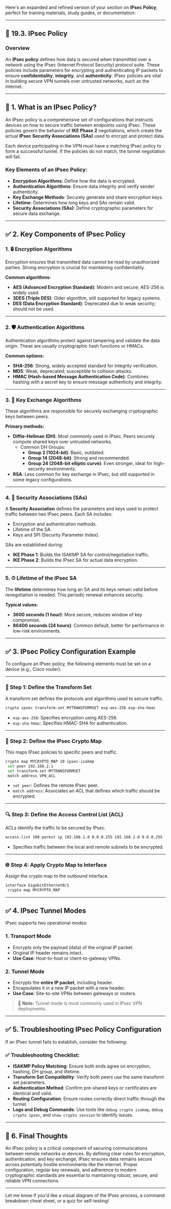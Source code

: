Here's an expanded and refined version of your section on **IPsec Policy**, perfect for training materials, study guides, or documentation:

---

## 🔐 19.3. IPsec Policy

### Overview  
An **IPsec policy** defines how data is secured when transmitted over a network using the IPsec (Internet Protocol Security) protocol suite. These policies include parameters for encrypting and authenticating IP packets to ensure **confidentiality**, **integrity**, and **authenticity**. IPsec policies are vital in building secure VPN tunnels over untrusted networks, such as the internet.

---

## 🌟 1. What is an IPsec Policy?

An IPsec policy is a comprehensive set of configurations that instructs devices on how to secure traffic between endpoints using IPsec. These policies govern the behavior of **IKE Phase 2** negotiations, which create the actual **IPsec Security Associations (SAs)** used to encrypt and protect data.

Each device participating in the VPN must have a matching IPsec policy to form a successful tunnel. If the policies do not match, the tunnel negotiation will fail.

### Key Elements of an IPsec Policy:
- **Encryption Algorithms**: Define how the data is encrypted.
- **Authentication Algorithms**: Ensure data integrity and verify sender authenticity.
- **Key Exchange Methods**: Securely generate and share encryption keys.
- **Lifetime**: Determines how long keys and SAs remain valid.
- **Security Associations (SAs)**: Define cryptographic parameters for secure data exchange.

---

## ✅ 2. Key Components of IPsec Policy

### 1. 🔒 Encryption Algorithms  
Encryption ensures that transmitted data cannot be read by unauthorized parties. Strong encryption is crucial for maintaining confidentiality.

**Common algorithms:**
- **AES (Advanced Encryption Standard)**: Modern and secure; AES-256 is widely used.
- **3DES (Triple DES)**: Older algorithm, still supported for legacy systems.
- **DES (Data Encryption Standard)**: Deprecated due to weak security; should not be used.

---

### 2. 🛡 Authentication Algorithms  
Authentication algorithms protect against tampering and validate the data origin. These are usually cryptographic hash functions or HMACs.

**Common options:**
- **SHA-256**: Strong, widely accepted standard for integrity verification.
- **MD5**: Weak, deprecated; susceptible to collision attacks.
- **HMAC (Hash-based Message Authentication Code)**: Combines hashing with a secret key to ensure message authenticity and integrity.

---

### 3. 🔑 Key Exchange Algorithms  
These algorithms are responsible for securely exchanging cryptographic keys between peers.

**Primary methods:**
- **Diffie-Hellman (DH)**: Most commonly used in IPsec. Peers securely compute shared keys over untrusted networks.
  - Common DH Groups: 
    - **Group 2 (1024-bit)**: Basic, outdated.
    - **Group 14 (2048-bit)**: Strong and recommended.
    - **Group 24 (2048-bit elliptic curve)**: Even stronger, ideal for high-security environments.
- **RSA**: Less common for key exchange in IPsec, but still supported in some legacy configurations.

---

### 4. 🔐 Security Associations (SAs)  
A **Security Association** defines the parameters and keys used to protect traffic between two IPsec peers. Each SA includes:
- Encryption and authentication methods.
- Lifetime of the SA.
- Keys and SPI (Security Parameter Index).

SAs are established during:
- **IKE Phase 1**: Builds the ISAKMP SA for control/negotiation traffic.
- **IKE Phase 2**: Builds the IPsec SA for actual data encryption.

---

### 5. ⏱ Lifetime of the IPsec SA  
The **lifetime** determines how long an SA and its keys remain valid before renegotiation is needed. This periodic renewal enhances security.

**Typical values:**
- **3600 seconds (1 hour)**: More secure, reduces window of key compromise.
- **86400 seconds (24 hours)**: Common default, better for performance in low-risk environments.

---

## ✅ 3. IPsec Policy Configuration Example

To configure an IPsec policy, the following elements must be set on a device (e.g., Cisco router):

---

### 🧱 Step 1: Define the Transform Set  
A transform set defines the protocols and algorithms used to secure traffic.

```bash
crypto ipsec transform-set MYTRANSFORMSET esp-aes-256 esp-sha-hmac
```

- `esp-aes-256`: Specifies encryption using AES-256.
- `esp-sha-hmac`: Specifies HMAC-SHA for authentication.

---

### 🔄 Step 2: Define the IPsec Crypto Map  
This maps IPsec policies to specific peers and traffic.

```bash
crypto map MYCRYPTO_MAP 10 ipsec-isakmp
 set peer 192.168.2.1
 set transform-set MYTRANSFORMSET
 match address VPN_ACL
```

- `set peer`: Defines the remote IPsec peer.
- `match address`: Associates an ACL that defines which traffic should be encrypted.

---

### 🔍 Step 3: Define the Access Control List (ACL)  
ACLs identify the traffic to be secured by IPsec.

```bash
access-list 100 permit ip 192.168.1.0 0.0.0.255 192.168.2.0 0.0.0.255
```

- Specifies traffic between the local and remote subnets to be encrypted.

---

### 🌐 Step 4: Apply Crypto Map to Interface  
Assign the crypto map to the outbound interface.

```bash
interface GigabitEthernet0/1
 crypto map MYCRYPTO_MAP
```

---

## ✅ 4. IPsec Tunnel Modes

IPsec supports two operational modes:

### 1. **Transport Mode**
- Encrypts only the payload (data) of the original IP packet.
- Original IP header remains intact.
- **Use Case**: Host-to-host or client-to-gateway VPNs.

### 2. **Tunnel Mode**
- Encrypts the **entire IP packet**, including header.
- Encapsulates it in a new IP packet with a new header.
- **Use Case**: Site-to-site VPNs between gateways or routers.

> 🚨 **Note:** Tunnel mode is most commonly used in IPsec VPN deployments.

---

## ✅ 5. Troubleshooting IPsec Policy Configuration

If an IPsec tunnel fails to establish, consider the following:

### ✅ Troubleshooting Checklist:
- **ISAKMP Policy Matching**: Ensure both ends agree on encryption, hashing, DH group, and lifetime.
- **Transform Set Compatibility**: Verify both peers use the same transform set parameters.
- **Authentication Method**: Confirm pre-shared keys or certificates are identical and valid.
- **Routing Configuration**: Ensure routes correctly direct traffic through the tunnel.
- **Logs and Debug Commands**: Use tools like `debug crypto isakmp`, `debug crypto ipsec`, and `show crypto session` to identify issues.

---

## 🚀 6. Final Thoughts

An IPsec policy is a critical component of securing communications between remote networks or devices. By defining clear rules for encryption, authentication, and key exchange, IPsec ensures data remains secure across potentially hostile environments like the internet. Proper configuration, regular key renewals, and adherence to modern cryptographic standards are essential to maintaining robust, secure, and reliable VPN connections.

---

Let me know if you'd like a visual diagram of the IPsec process, a command breakdown cheat sheet, or a quiz for self-testing!